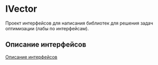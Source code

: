 # IVector

Проект интерфейсов для написания библиотек для решения задач оптимизации (лабы по интерфейсам).

## Описание интерфейсов

[Описание интерфейсов](https://github.com/ThinkingFrog/IVector)
